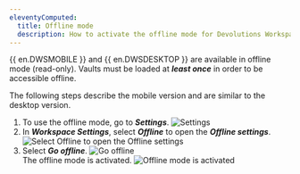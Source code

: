 ```yaml
---
eleventyComputed:
  title: Offline mode 
  description: How to activate the offline mode for Devolutions Workspace desktop and Devolutions Workspace mobile.
---
```


{{ en.DWSMOBILE }} and {{ en.DWSDESKTOP }} are available in offline mode (read-only). Vaults must be loaded at ***least once*** in order to be accessible offline.

The following steps describe the mobile version and are similar to the desktop version.

1. To use the offline mode, go to ***Settings***.
![Settings](https://webdevolutions.blob.core.windows.net/docs/en/kb/KB6145_2023_3.png) 
1. In ***Workspace Settings***, select ***Offline*** to open the ***Offline settings***.
![Select Offline to open the Offline settings](https://webdevolutions.blob.core.windows.net/docs/en/kb/KB6146_2023_3.png) 
1. Select ***Go offline***.
![Go offline](https://webdevolutions.blob.core.windows.net/docs/en/kb/KB6147_2023_3.png)   
The offline mode is activated. 
![Offline mode is activated](https://webdevolutions.blob.core.windows.net/docs/en/kb/KB6148_2023_3.png)   
